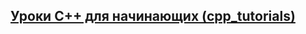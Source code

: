 ## [Уроки С++ для начинающих (cpp_tutorials)](http://techcave.ru/documentation/8-uroki-c-dlja-nachinayuschih.html)